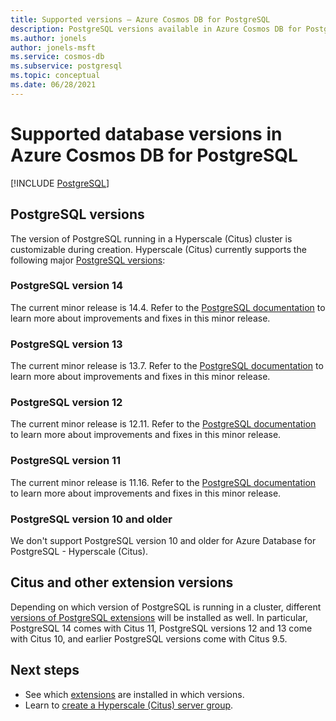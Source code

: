 ```yaml
---
title: Supported versions – Azure Cosmos DB for PostgreSQL
description: PostgreSQL versions available in Azure Cosmos DB for PostgreSQL
ms.author: jonels
author: jonels-msft
ms.service: cosmos-db
ms.subservice: postgresql
ms.topic: conceptual
ms.date: 06/28/2021
---
```


# Supported database versions in Azure Cosmos DB for PostgreSQL

[!INCLUDE [PostgreSQL](../includes/appliesto-postgresql.md)]

## PostgreSQL versions

The version of PostgreSQL running in a Hyperscale (Citus) cluster is
customizable during creation. Hyperscale (Citus) currently supports the
following major [PostgreSQL
versions](https://www.postgresql.org/docs/release/):

### PostgreSQL version 14

The current minor release is 14.4. Refer to the [PostgreSQL
documentation](https://www.postgresql.org/docs/14/release-14-1.html) to
learn more about improvements and fixes in this minor release.

### PostgreSQL version 13

The current minor release is 13.7. Refer to the [PostgreSQL
documentation](https://www.postgresql.org/docs/13/release-13-5.html) to
learn more about improvements and fixes in this minor release.

### PostgreSQL version 12

The current minor release is 12.11. Refer to the [PostgreSQL
documentation](https://www.postgresql.org/docs/12/release-12-9.html) to
learn more about improvements and fixes in this minor release.

### PostgreSQL version 11

The current minor release is 11.16. Refer to the [PostgreSQL
documentation](https://www.postgresql.org/docs/11/release-11-14.html) to
learn more about improvements and fixes in this minor release.

### PostgreSQL version 10 and older

We don't support PostgreSQL version 10 and older for Azure Database for
PostgreSQL - Hyperscale (Citus).

## Citus and other extension versions

Depending on which version of PostgreSQL is running in a cluster,
different [versions of PostgreSQL extensions](reference-extensions.md)
will be installed as well. In particular, PostgreSQL 14 comes with Citus 11, PostgreSQL versions 12 and 13 come with
Citus 10, and earlier PostgreSQL versions come with Citus 9.5.

## Next steps

* See which [extensions](reference-extensions.md) are installed in
  which versions.
* Learn to [create a Hyperscale (Citus) server
  group](quickstart-create-portal.md).
